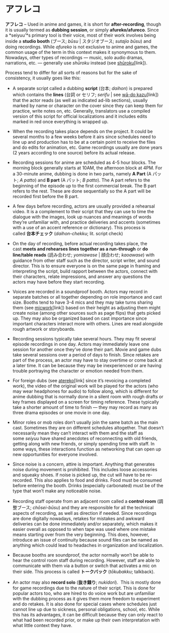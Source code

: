 # アフレコ

**アフレコ** – Used in anime and games, it is short for **after-recording**, though it is usually termed as **dubbing session**, or simply **afureko/afureco**. Since a *seiyuu’*s primary tool is their voice, most of their work involves being inside a **studio booth** (ブース; *būsu* | スタジオブース; *sutajio būsu*) and doing recordings. While *afureko* is not exclusive to anime and games, the common usage of the term in this context makes it synonymous to them. Nowadays, other types of recordings — music, solo audio dramas, narrations, etc. — generally use *shūroku* instead (see [shūroku](https://whimsicaltranslations.wordpress.com/seiyuu-subculture-term-glossary/#recording)[link]).

Process tend to differ for all sorts of reasons but for the sake of consistency, it usually goes like this:

- A separate script called a dubbing **script** (台本; _daihon_) is prepared which contains the **lines** (台詞 or セリフ; *serifu* | see [wā-do kazu](https://whimsicaltranslations.wordpress.com/seiyuu-subculture-term-glossary/#wado)[link]) that the actor reads (as well as indicated ad-lib sections), usually marked by name or character on the cover since they can keep them for practice, write notes on, etc. Generally, translators use a compiled version of this script for official localizations and it includes edits marked in red once everything is wrapped up.

- When the recording takes place depends on the project. It could be several months to a few weeks before it airs since schedules need to line up and production has to be at a certain point to receive the files and do edits for animation, etc. Game recordings usually are done years (2 years according to one source) before its actual release.

- Recording sessions for anime are scheduled as 4-5 hour blocks. The morning block generally starts at 10AM, the afternoon block at 4PM. For a 30-minute anime, dubbing is done in two parts, namely **A Part** (A パット; *A patto*) and **B part** (A パット; *B patto*). The A part refers to the beginning of the episode up to the first commercial break. The B part refers to the rest. These are done sequentially so the A part will be recorded first before the B part.

- A few days before recording, actors are usually provided a rehearsal video. It is a complement to their script that they can use to time the dialogue with the images, look up nuances and meanings of words they’re unfamiliar with, and practice deliveries and accents (sometimes with a use of an accent reference or dictionary). This process is called **台本チェック** (*daihon-chekku*; lit. script check)

- On the day of recording, before actual recording takes place, the cast **meets and rehearses lines together as a run-through** or **do line/table reads** (読み合わせ; *yomiawase* | 顔合わせ; *kaoawase*) with guidance from other staff such as the director, script writer, and sound director. This is to ensure everyone is on the same page in framing and interpreting the script, build rapport between the actors, connect with their characters, relate impressions, and answer any questions the actors may have before they start recording.

- Voices are recorded in a soundproof booth. Actors may record in separate batches or all together depending on role importance and cast size. Booths tend to have 3-4 mics and they may take turns sharing them (see [micwork](https://whimsicaltranslations.wordpress.com/seiyuu-subculture-term-glossary/#micwork)[link]) based on their height as adjusting them might create noise (among other sources such as page flips) that gets picked up. They may also be organized based on cast importance since important characters interact more with others. Lines are read alongside rough artwork or storyboards.

- Recording sessions typically take several hours. They may fit several episode recordings in one day. Actors may immediately leave one session for another once they’ve done their part. Movie and game dubs take several sessions over a period of days to finish. Since retakes are part of the process, an actor may have to stay overtime or come back at a later time. It can be because they may be inexperienced or are having trouble portraying the character or emotion needed from them. 

- For foreign dubs (see [atereko](https://whimsicaltranslations.wordpress.com/seiyuu-subculture-term-glossary/#atereko)[link] since it’s revoicing a completed work), the video of the original work will be played for the actors (who may wear headphones for audio) to follow along, which is different for anime dubbing that is normally done in a silent room with rough drafts or key frames displayed on a screen for timing reference. These typically take a shorter amount of time to finish — they may record as many as three drama episodes or one movie in one day.

- Minor roles or mob roles don’t usually join the same batch as the main cast. Sometimes they are on different schedules altogether. That doesn’t necessarily mean they can’t interact with them and the staff as some _seiyuu_ have shared anecdotes of reconnecting with old friends, getting along with new friends, or simply spending time with staff. In some ways, these interactions function as networking that can open up new opportunities for everyone involved.

- Since noise is a concern, attire is important. Anything that generates noise during movement is prohibited. This includes loose accessories and squeaky shoes. If noise is picked up, the cut will have to be re-recorded. This also applies to food and drinks. Food must be consumed before entering the booth. Drinks (especially carbonated) must be of the type that won’t make any noticeable noise.

- Recording staff operate from an adjacent room called a **control room** (調整ブース; *chōsei-būsu*) and they are responsible for all the technical aspects of recording, as well as direction if needed. Since recordings are done digitally nowadays, retakes for mistakes and awkward deliveries can be done immediately and/or separately, which makes it easier overall as opposed to when tape was used where one mistake means starting over from the very beginning. This does, however, introduce an issue of continuity because sound files can be named as anything which could lead to headaches in organization and localization.

- Because booths are soundproof, the actor normally won’t be able to hear the control room staff during recording. However, staff are able to communicate with them via a button or switch that activates a mic on their side. This process is called **トークバック** (*tōkubakku*; talkback).

- An actor may also **record solo** (**抜き録り**; *nukidori*).  This is mostly done for game recordings due to the nature of their script. This is done for popular actors too, who are hired to do voice work but are unfamiliar with the dubbing process as it gives them more freedom to experiment and do retakes. It is also done for special cases where schedules just cannot line up due to sickness, personal obligations, school, etc. While this has its advantages, it can be difficult because they can only react to what had been recorded prior, or make up their own interpretation with what little context they have.
